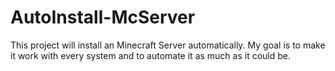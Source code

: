 # AutoInstall-McServer
This project will install an Minecraft Server automatically. My goal is to make it work with every system and to automate it as much as it could be.
